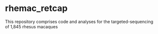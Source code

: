 # rhemac_retcap
This repository comprises code and analyses for the targeted-sequencing of 1,845 rhesus macaques
